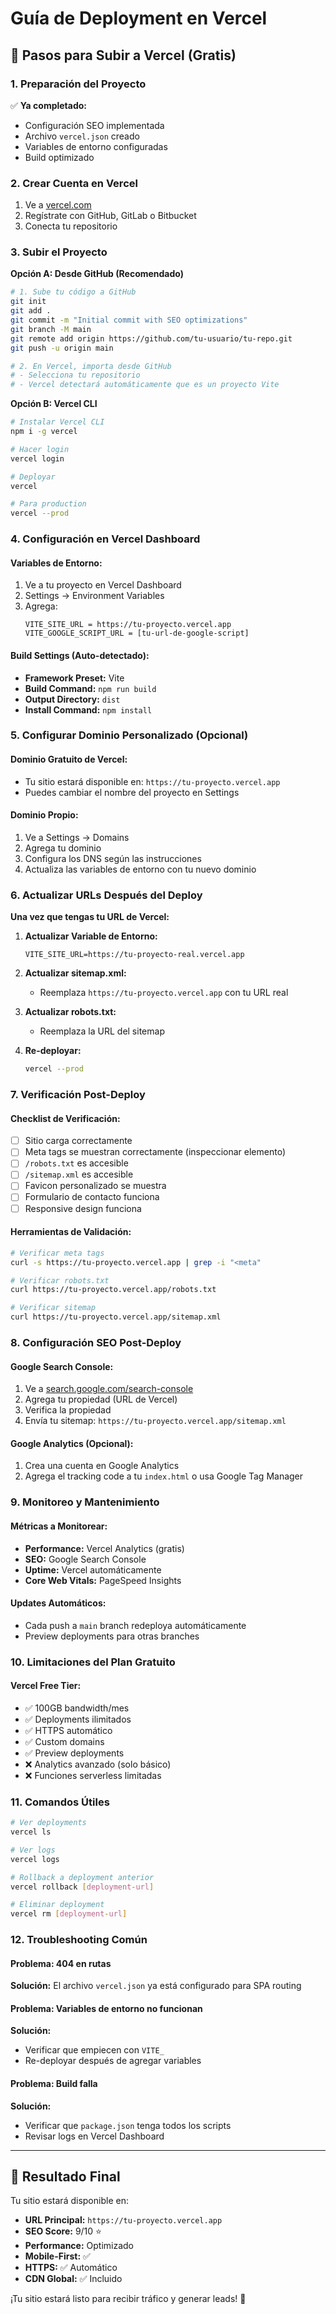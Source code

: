 # Guía de Deployment en Vercel

## 🚀 Pasos para Subir a Vercel (Gratis)

### 1. Preparación del Proyecto

✅ **Ya completado:**
- Configuración SEO implementada
- Archivo `vercel.json` creado
- Variables de entorno configuradas
- Build optimizado

### 2. Crear Cuenta en Vercel

1. Ve a [vercel.com](https://vercel.com)
2. Regístrate con GitHub, GitLab o Bitbucket
3. Conecta tu repositorio

### 3. Subir el Proyecto

**Opción A: Desde GitHub (Recomendado)**
```bash
# 1. Sube tu código a GitHub
git init
git add .
git commit -m "Initial commit with SEO optimizations"
git branch -M main
git remote add origin https://github.com/tu-usuario/tu-repo.git
git push -u origin main

# 2. En Vercel, importa desde GitHub
# - Selecciona tu repositorio
# - Vercel detectará automáticamente que es un proyecto Vite
```

**Opción B: Vercel CLI**
```bash
# Instalar Vercel CLI
npm i -g vercel

# Hacer login
vercel login

# Deployar
vercel

# Para production
vercel --prod
```

### 4. Configuración en Vercel Dashboard

#### Variables de Entorno:
1. Ve a tu proyecto en Vercel Dashboard
2. Settings → Environment Variables
3. Agrega:
   ```
   VITE_SITE_URL = https://tu-proyecto.vercel.app
   VITE_GOOGLE_SCRIPT_URL = [tu-url-de-google-script]
   ```

#### Build Settings (Auto-detectado):
- **Framework Preset:** Vite
- **Build Command:** `npm run build`
- **Output Directory:** `dist`
- **Install Command:** `npm install`

### 5. Configurar Dominio Personalizado (Opcional)

#### Dominio Gratuito de Vercel:
- Tu sitio estará disponible en: `https://tu-proyecto.vercel.app`
- Puedes cambiar el nombre del proyecto en Settings

#### Dominio Propio:
1. Ve a Settings → Domains
2. Agrega tu dominio
3. Configura los DNS según las instrucciones
4. Actualiza las variables de entorno con tu nuevo dominio

### 6. Actualizar URLs Después del Deploy

**Una vez que tengas tu URL de Vercel:**

1. **Actualizar Variable de Entorno:**
   ```
   VITE_SITE_URL=https://tu-proyecto-real.vercel.app
   ```

2. **Actualizar sitemap.xml:**
   - Reemplaza `https://tu-proyecto.vercel.app` con tu URL real

3. **Actualizar robots.txt:**
   - Reemplaza la URL del sitemap

4. **Re-deployar:**
   ```bash
   vercel --prod
   ```

### 7. Verificación Post-Deploy

#### Checklist de Verificación:
- [ ] Sitio carga correctamente
- [ ] Meta tags se muestran correctamente (inspeccionar elemento)
- [ ] `/robots.txt` es accesible
- [ ] `/sitemap.xml` es accesible
- [ ] Favicon personalizado se muestra
- [ ] Formulario de contacto funciona
- [ ] Responsive design funciona

#### Herramientas de Validación:
```bash
# Verificar meta tags
curl -s https://tu-proyecto.vercel.app | grep -i "<meta"

# Verificar robots.txt
curl https://tu-proyecto.vercel.app/robots.txt

# Verificar sitemap
curl https://tu-proyecto.vercel.app/sitemap.xml
```

### 8. Configuración SEO Post-Deploy

#### Google Search Console:
1. Ve a [search.google.com/search-console](https://search.google.com/search-console)
2. Agrega tu propiedad (URL de Vercel)
3. Verifica la propiedad
4. Envía tu sitemap: `https://tu-proyecto.vercel.app/sitemap.xml`

#### Google Analytics (Opcional):
1. Crea una cuenta en Google Analytics
2. Agrega el tracking code a tu `index.html` o usa Google Tag Manager

### 9. Monitoreo y Mantenimiento

#### Métricas a Monitorear:
- **Performance:** Vercel Analytics (gratis)
- **SEO:** Google Search Console
- **Uptime:** Vercel automáticamente
- **Core Web Vitals:** PageSpeed Insights

#### Updates Automáticos:
- Cada push a `main` branch redeploya automáticamente
- Preview deployments para otras branches

### 10. Limitaciones del Plan Gratuito

#### Vercel Free Tier:
- ✅ 100GB bandwidth/mes
- ✅ Deployments ilimitados
- ✅ HTTPS automático
- ✅ Custom domains
- ✅ Preview deployments
- ❌ Analytics avanzado (solo básico)
- ❌ Funciones serverless limitadas

### 11. Comandos Útiles

```bash
# Ver deployments
vercel ls

# Ver logs
vercel logs

# Rollback a deployment anterior
vercel rollback [deployment-url]

# Eliminar deployment
vercel rm [deployment-url]
```

### 12. Troubleshooting Común

#### Problema: 404 en rutas
**Solución:** El archivo `vercel.json` ya está configurado para SPA routing

#### Problema: Variables de entorno no funcionan
**Solución:** 
- Verificar que empiecen con `VITE_`
- Re-deployar después de agregar variables

#### Problema: Build falla
**Solución:**
- Verificar que `package.json` tenga todos los scripts
- Revisar logs en Vercel Dashboard

---

## 🎯 Resultado Final

Tu sitio estará disponible en:
- **URL Principal:** `https://tu-proyecto.vercel.app`
- **SEO Score:** 9/10 ⭐
- **Performance:** Optimizado
- **Mobile-First:** ✅
- **HTTPS:** ✅ Automático
- **CDN Global:** ✅ Incluido

¡Tu sitio estará listo para recibir tráfico y generar leads! 🚀